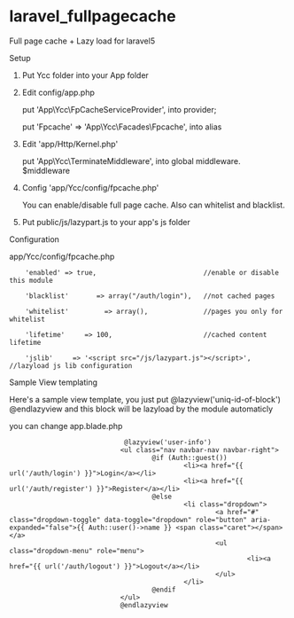 # laravel_fullpagecache
Full page cache + Lazy load for laravel5

Setup

1. Put Ycc folder into your App folder

2. Edit config/app.php

	put 'App\Ycc\FpCacheServiceProvider', into provider;

	put 'Fpcache'  => 'App\Ycc\Facades\Fpcache', into alias
	
3. Edit 'app/Http/Kernel.php'

	put 'App\Ycc\TerminateMiddleware', into global middleware. $middleware
	
4. Config 'app/Ycc/config/fpcache.php'

	You can enable/disable full page cache. Also can whitelist and blacklist.
	

5. Put public/js/lazypart.js to your app's js folder

Configuration

app/Ycc/config/fpcache.php        

        'enabled' => true,                           //enable or disable this module

        'blacklist'       => array("/auth/login"),   //not cached pages

        'whitelist'         => array(),              //pages you only for whitelist

        'lifetime'     => 100,                       //cached content lifetime

        'jslib'     => '<script src="/js/lazypart.js"></script>',   //lazyload js lib configuration
        
 
 Sample View templating
 
 Here's a sample view template, you just put 
    @lazyview('uniq-id-of-block')
    @endlazyview
 and this block will be lazyload by the module automaticly
 
 you can change app.blade.php 
 
                                 @lazyview('user-info')
                                <ul class="nav navbar-nav navbar-right">
                                        @if (Auth::guest())
                                                <li><a href="{{ url('/auth/login') }}">Login</a></li>
                                                <li><a href="{{ url('/auth/register') }}">Register</a></li>
                                        @else
                                                <li class="dropdown">
                                                        <a href="#" class="dropdown-toggle" data-toggle="dropdown" role="button" aria-expanded="false">{{ Auth::user()->name }} <span class="caret"></span></a>
                                                        <ul class="dropdown-menu" role="menu">
                                                                <li><a href="{{ url('/auth/logout') }}">Logout</a></li>
                                                        </ul>
                                                </li>
                                        @endif
                                </ul>
                                @endlazyview





